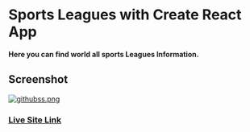 # Sports Leagues with Create React App

**Here you can find world all sports Leagues Information.**

## Screenshot

[![githubss.png](https://i.postimg.cc/TwDX8rCL/githubss.png)](https://postimg.cc/8JNYMr8N)

### [Live Site Link](https://sportleagues.netlify.app/)
